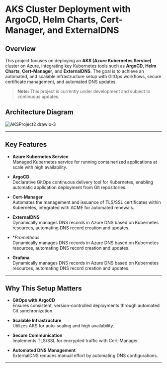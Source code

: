 # AKS Cluster Deployment with ArgoCD, Helm Charts, Cert-Manager, and ExternalDNS

## Overview

This project focuses on deploying an **AKS (Azure Kubernetes Service)** cluster on Azure, integrating key Kubernetes tools such as **ArgoCD**, **Helm Charts**, **Cert-Manager**, and **ExternalDNS**. The goal is to achieve an automated, and scalable infrastructure setup with GitOps workflows, secure certificate management, and automated DNS updates.

> **Note:** This project is currently under development and subject to continuous updates.
>

## Architecture Diagram

![AKSProject2 drawio-3](https://github.com/user-attachments/assets/83dd7e37-e6ae-49a5-8234-227a6e724a2e)


---

## Key Features

- **Azure Kubernetes Service**  
  Managed Kubernetes service for running containerized applications at scale with high availability.

- **ArgoCD**  
  Declarative GitOps continuous delivery tool for Kubernetes, enabling automatic application deployment from Git repositories.

- **Cert-Manager**  
  Automates the management and issuance of TLS/SSL certificates within Kubernetes, integrated with ACME for automated renewals.

- **ExternalDNS**  
  Dynamically manages DNS records in Azure DNS based on Kubernetes resources, automating DNS record creation and updates.

- \*_Prometheus_  
  Dynamically manages DNS records in Azure DNS based on Kubernetes resources, automating DNS record creation and updates.

- **Grafana**  
  Dynamically manages DNS records in Azure DNS based on Kubernetes resources, automating DNS record creation and updates.

---

## Why This Setup Matters

- **GitOps with ArgoCD**  
  Ensures consistent, version-controlled deployments through automated Git synchronization.

- **Scalable Infrastructure**  
  Utilizes AKS for auto-scaling and high availability.

- **Secure Communication**  
  Implements TLS/SSL for encrypted traffic with Cert-Manager.

- **Automated DNS Management**  
  ExternalDNS reduces manual effort by automating DNS configurations.

---
